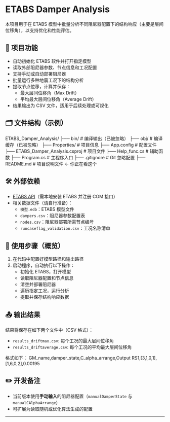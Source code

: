 # ETABS Damper Analysis

本项目用于在 ETABS 模型中批量分析不同阻尼器配置下的结构响应（主要是层间位移角），以支持优化和性能评估。

## 📌 项目功能

- 自动初始化 ETABS 软件并打开指定模型
- 读取外部阻尼器参数、节点信息和工况配置
- 支持手动或自动部署阻尼器
- 批量运行多种地震工况下的结构分析
- 提取节点位移，计算并保存：
  - 最大层间位移角（Max Drift）
  - 平均最大层间位移角（Average Drift）
- 结果输出为 CSV 文件，适用于后续处理或可视化

## 🗂 文件结构（示例）

ETABS_Damper_Analysis/
├── bin/ # 编译输出（已被忽略）
├── obj/ # 编译缓存（已被忽略）
├── Properties/ # 项目信息
├── App.config # 配置文件
├── ETABS_Damper_Analysis.csproj # 项目文件
├── Help_func.cs # 辅助函数
├── Program.cs # 主程序入口
├── .gitignore # Git 忽略配置
├── README.md # 项目说明文件 ← 你正在看这个


## 🛠 外部依赖

- [ETABS API](https://www.csiamerica.com/products/etabs)（需本地安装 ETABS 并注册 COM 接口）
- 相关数据文件（请自行准备）：
  - `模型.edb`：ETABS 模型文件
  - `dampers.csv`：阻尼器参数配置表
  - `nodes.csv`：阻尼器部署所需节点编号
  - `runcaseflag_validation.csv`：工况名称清单

## 🚀 使用步骤（概览）

1. 在代码中配置好模型路径和输出路径
2. 启动程序，自动执行以下操作：
   - 初始化 ETABS，打开模型
   - 读取阻尼器配置和节点信息
   - 清空并部署阻尼器
   - 遍历指定工况，运行分析
   - 提取并保存结构响应数据

## 📤 输出结果

结果将保存在如下两个文件中（CSV 格式）：

- `results_driftmax.csv`: 每个工况的最大层间位移角
- `results_driftaverage.csv`: 每个工况的平均最大层间位移角

格式如下：
GM_name,damper_state,C_alpha_arrange,Output
RS1,[3,1,0,1],[1,6,0,2],0.00195


## ✏️ 开发备注

- 当前版本使用**手动输入**的阻尼器配置（`manualDamperState` 与 `manualCAlphaArrange`）
- 可扩展为读取随机或优化算法生成的配置

---